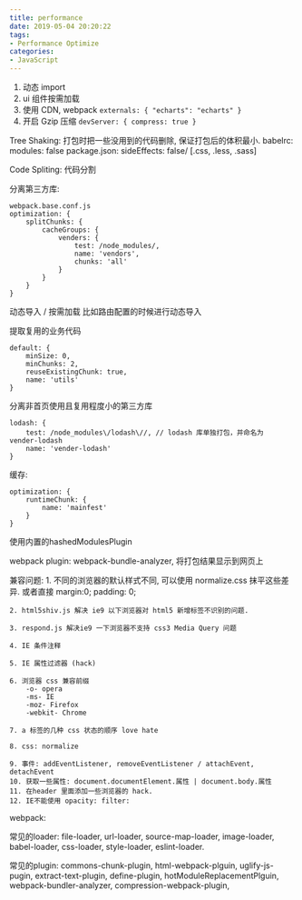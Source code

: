 ```yaml
---
title: performance
date: 2019-05-04 20:20:22
tags:
- Performance Optimize
categories:
- JavaScript
---
```


1. 动态 import
2. ui 组件按需加载
3. 使用 CDN, webpack `externals: { "echarts": "echarts" }`
4. 开启 Gzip 压缩 `devServer: { compress: true }`



Tree Shaking: 打包时把一些没用到的代码删除, 保证打包后的体积最小.
babelrc: modules: false
package.json: sideEffects: false/ [.css, .less, .sass]

Code Spliting: 代码分割
	
分离第三方库:
```
webpack.base.conf.js
optimization: {
	splitChunks: {
		cacheGroups: {
			venders: {
				test: /node_modules/,
				name: 'vendors',
				chunks: 'all'
			}
		}
	}
}
```

动态导入 / 按需加载
比如路由配置的时候进行动态导入

提取复用的业务代码
```
default: {
	minSize: 0,
	minChunks: 2,
	reuseExistingChunk: true,
	name: 'utils'
}
```

分离非首页使用且复用程度小的第三方库
```
lodash: {
	test: /node_modules\/lodash\//, // lodash 库单独打包，并命名为 vender-lodash
	name: 'vender-lodash'
}
```
缓存:
```
optimization: {
	runtimeChunk: {
		name: 'mainfest'
	}
}
```

使用内置的hashedModulesPlugin

webpack plugin:
	webpack-bundle-analyzer, 将打包结果显示到网页上


兼容问题:
	1. 不同的浏览器的默认样式不同, 可以使用 normalize.css 抹平这些差异. 或者直接 margin:0; padding: 0;

	2. html5shiv.js 解决 ie9 以下浏览器对 html5 新增标签不识别的问题.

	3. respond.js 解决ie9 一下浏览器不支持 css3 Media Query 问题

	4. IE 条件注释

	5. IE 属性过滤器 (hack)

	6. 浏览器 css 兼容前缀
		-o- opera
		-ms- IE
		-moz- Firefox
		-webkit- Chrome

	7. a 标签的几种 css 状态的顺序 love hate

	8. css: normalize 
	
	9. 事件: addEventListener, removeEventListener / attachEvent, detachEvent
	10. 获取一些属性: document.documentElement.属性 | document.body.属性
	11. 在header 里面添加一些浏览器的 hack.
	12. IE不能使用 opacity: filter: 

webpack:

常见的loader: file-loader, url-loader, source-map-loader, image-loader, babel-loader, css-loader, style-loader, eslint-loader.

常见的plugin: commons-chunk-plugin, html-webpack-plguin, uglify-js-pugin, extract-text-plugin, define-plugin, hotModuleReplacementPlguin, webpack-bundler-analyzer, compression-webpack-plugin, 